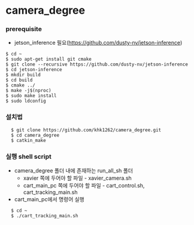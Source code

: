 camera_degree
=============

### prerequisite
* jetson_inference 필요(https://github.com/dusty-nv/jetson-inference)
```
$ cd ~
$ sudo apt-get install git cmake
$ git clone --recursive https://github.com/dusty-nv/jetson-inference
$ cd jetson-inference
$ mkdir build
$ cd build
$ cmake ../
$ make -j$(nproc)
$ sudo make install
$ sudo ldconfig
```


### 설치법
```
  $ git clone https://github.com/khk1262/camera_degree.git
  $ cd camera_degree
  $ catkin_make
```

### 실행 shell script
* camera_degree 폴더 내에 존재하는 run_all_sh 폴더
  * xavier 쪽에 두어야 할 파일 - xavier_camera.sh
  * cart_main_pc 쪽에 두어야 할 파일 - cart_control.sh, cart_tracking_main.sh
* cart_main_pc에서 명령어 실행
```
  $ cd ~
  $ ./cart_tracking_main.sh
```
  
  
